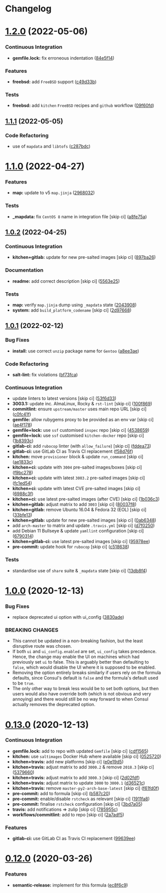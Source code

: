 # Changelog

# [1.2.0](https://github.com/saltstack-formulas/consul-formula/compare/v1.1.1...v1.2.0) (2022-05-06)


### Continuous Integration

* **gemfile.lock:** fix erroneous indentation ([84e5f14](https://github.com/saltstack-formulas/consul-formula/commit/84e5f1416bf8b2861824f8cd3bb1b49b2cd228dc))


### Features

* **freebsd:** add `FreeBSD` support ([c49d33b](https://github.com/saltstack-formulas/consul-formula/commit/c49d33b921275297d101f9fbaf1e79de6c029842))


### Tests

* **freebsd:** add `kitchen` `FreeBSD` recipes and `github` workflow ([09f60fd](https://github.com/saltstack-formulas/consul-formula/commit/09f60fd11c8a8cd300bdc7e47311ddcb4e165fed))

## [1.1.1](https://github.com/saltstack-formulas/consul-formula/compare/v1.1.0...v1.1.1) (2022-05-05)


### Code Refactoring

* use of `mapdata` and `libtofs` ([c287bdc](https://github.com/saltstack-formulas/consul-formula/commit/c287bdcf77a409426b4e44a1e5d47611fceb6622))

# [1.1.0](https://github.com/saltstack-formulas/consul-formula/compare/v1.0.2...v1.1.0) (2022-04-27)


### Features

* **map:** update to v5 `map.jinja` ([2968032](https://github.com/saltstack-formulas/consul-formula/commit/296803292e6f20e276ae0bddf679a17d541f8c18))


### Tests

* **_mapdata:** fix `CentOS 8` name in integration file [skip ci] ([a8fe75a](https://github.com/saltstack-formulas/consul-formula/commit/a8fe75a9d8c61be612df1ba21b2ad8a5e8d4e3c6))

## [1.0.2](https://github.com/saltstack-formulas/consul-formula/compare/v1.0.1...v1.0.2) (2022-04-25)


### Continuous Integration

* **kitchen+gitlab:** update for new pre-salted images [skip ci] ([897ba26](https://github.com/saltstack-formulas/consul-formula/commit/897ba268a1afb35b1cdee8e5703b068a8ae9dd86))


### Documentation

* **readme:** add correct description [skip ci] ([5563e25](https://github.com/saltstack-formulas/consul-formula/commit/5563e25b9d9a81f09f755c80a537bb970ffceef5))


### Tests

* **map:** verify `map.jinja` dump using `_mapdata` state ([2043908](https://github.com/saltstack-formulas/consul-formula/commit/204390868fe20e60db95021bb331ddfdb68dc758))
* **system:** add `build_platform_codename` [skip ci] ([2d97668](https://github.com/saltstack-formulas/consul-formula/commit/2d976680c1840093cbe8dead04886415f53230e6))

## [1.0.1](https://github.com/saltstack-formulas/consul-formula/compare/v1.0.0...v1.0.1) (2022-02-12)


### Bug Fixes

* **install:** use correct `unzip` package name for `Gentoo` ([a8ee3ae](https://github.com/saltstack-formulas/consul-formula/commit/a8ee3aed313f65d7a03c4112c6f4f75709830727))


### Code Refactoring

* **salt-lint:** fix violations ([bf73fca](https://github.com/saltstack-formulas/consul-formula/commit/bf73fca44b41f00c86d3151a74c36e8040103930))


### Continuous Integration

* update linters to latest versions [skip ci] ([53f6d33](https://github.com/saltstack-formulas/consul-formula/commit/53f6d33c06e31e14daf6e3be314e497a6709c8f4))
* **3003.1:** update inc. AlmaLinux, Rocky & `rst-lint` [skip ci] ([100f869](https://github.com/saltstack-formulas/consul-formula/commit/100f869279a779bcc8879f96598e619a7456c01b))
* **commitlint:** ensure `upstream/master` uses main repo URL [skip ci] ([c0fc41f](https://github.com/saltstack-formulas/consul-formula/commit/c0fc41f79bcb9d808e9256b847380d99b83e2ba0))
* **gemfile:** allow rubygems proxy to be provided as an env var [skip ci] ([ae4f178](https://github.com/saltstack-formulas/consul-formula/commit/ae4f17808ae8e2deb4e931c74b6f02d18613c994))
* **gemfile+lock:** use `ssf` customised `inspec` repo [skip ci] ([4538659](https://github.com/saltstack-formulas/consul-formula/commit/4538659d97351dba8f3f1e59895aaaca083af47c))
* **gemfile+lock:** use `ssf` customised `kitchen-docker` repo [skip ci] ([1b8393c](https://github.com/saltstack-formulas/consul-formula/commit/1b8393cfb53c6a3598dee1e0b40c56506abab1cd))
* **gitlab-ci:** add `rubocop` linter (with `allow_failure`) [skip ci] ([fddea73](https://github.com/saltstack-formulas/consul-formula/commit/fddea731fee9cea4d5fcc9343467156c74b468ed))
* **gitlab-ci:** use GitLab CI as Travis CI replacement ([f58d76f](https://github.com/saltstack-formulas/consul-formula/commit/f58d76f5565be12433d078e26080c0e209dc70a8))
* **kitchen:** move `provisioner` block & update `run_command` [skip ci] ([ae1833c](https://github.com/saltstack-formulas/consul-formula/commit/ae1833c43c61928fc4e13d5d73279b2cb7f4833e))
* **kitchen+ci:** update with `3004` pre-salted images/boxes [skip ci] ([f9bc278](https://github.com/saltstack-formulas/consul-formula/commit/f9bc278ea1fb415b54477f0ff3dd0db0cc212652))
* **kitchen+ci:** update with latest `3003.2` pre-salted images [skip ci] ([fc1ed54](https://github.com/saltstack-formulas/consul-formula/commit/fc1ed5464beac4245fd453c555a5962bcfc96d17))
* **kitchen+ci:** update with latest CVE pre-salted images [skip ci] ([6988c3f](https://github.com/saltstack-formulas/consul-formula/commit/6988c3f0304c55ea50ba24f1592627f6e5a1faec))
* **kitchen+ci:** use latest pre-salted images (after CVE) [skip ci] ([1b036c3](https://github.com/saltstack-formulas/consul-formula/commit/1b036c349cd621828c656f1add3e2d8998ff390a))
* **kitchen+gitlab:** adjust matrix to add `3003` [skip ci] ([80037f8](https://github.com/saltstack-formulas/consul-formula/commit/80037f87cfdea32c62e3c50c60c3825f17358de1))
* **kitchen+gitlab:** remove Ubuntu 16.04 & Fedora 32 (EOL) [skip ci] ([33bfe13](https://github.com/saltstack-formulas/consul-formula/commit/33bfe1392547b49e0b55dedef3d0c099a64c43ea))
* **kitchen+gitlab:** update for new pre-salted images [skip ci] ([0ab6348](https://github.com/saltstack-formulas/consul-formula/commit/0ab6348571235fcf65ad3c922d948848905628ba))
* add `arch-master` to matrix and update `.travis.yml` [skip ci] ([d7f0250](https://github.com/saltstack-formulas/consul-formula/commit/d7f02505f3f4d172fcc4c78d825f10cfc8edbb28))
* add Debian 11 Bullseye & update `yamllint` configuration [skip ci] ([6790314](https://github.com/saltstack-formulas/consul-formula/commit/67903143f6daa76622faaa8d024ee42c87656a09))
* **kitchen+gitlab-ci:** use latest pre-salted images [skip ci] ([95978ee](https://github.com/saltstack-formulas/consul-formula/commit/95978ee1954a8212ef3c7985e6b49f7c038c112d))
* **pre-commit:** update hook for `rubocop` [skip ci] ([c518638](https://github.com/saltstack-formulas/consul-formula/commit/c51863804186f5a9019918a31175a2f1a1ba6d42))


### Tests

* standardise use of `share` suite & `_mapdata` state [skip ci] ([13db8f4](https://github.com/saltstack-formulas/consul-formula/commit/13db8f4f61147c427a0761838cec9f7aa7257731))

# [1.0.0](https://github.com/saltstack-formulas/consul-formula/compare/v0.13.0...v1.0.0) (2020-12-13)


### Bug Fixes

* replace deprecated ui option with ui_config ([3830ade](https://github.com/saltstack-formulas/consul-formula/commit/3830ade3398b42c0053f5b094497d461eed836e2))


### BREAKING CHANGES

* This cannot be updated in a non-breaking fashion, but
the least disruptive route was chosen.
* If both `ui` and `ui_config.enabled` are set,
`ui_config` takes precedence.  Hence, the change may enable the UI on
machines which had previously set `ui` to false. This is arguably better
than defaulting to `false`, which would disable the UI where it is
supposed to be enabled.
* Removing the option entirely breaks similarly if users
rely on the formula defaults, since Consul's default is `false` and the
formula's default used to be `true`.
* The only other way to break less would be to set both
options, but then users would also have override both (which is not
obvious and very annoying) and there would still be no way forward to
when Consul actually removes the deprecated option.

# [0.13.0](https://github.com/saltstack-formulas/consul-formula/compare/v0.12.0...v0.13.0) (2020-12-13)


### Continuous Integration

* **gemfile.lock:** add to repo with updated `Gemfile` [skip ci] ([cdf1565](https://github.com/saltstack-formulas/consul-formula/commit/cdf15658c1a8068a72f2110ede5219c4b4953677))
* **kitchen:** use `saltimages` Docker Hub where available [skip ci] ([0525720](https://github.com/saltstack-formulas/consul-formula/commit/0525720080bfd4fe89e1a84729e31e4055e92b95))
* **kitchen+travis:** add new platforms [skip ci] ([e0e19d5](https://github.com/saltstack-formulas/consul-formula/commit/e0e19d5ea05a029627b0f3aa3516bf9e9b480de3))
* **kitchen+travis:** adjust matrix to add `3000.2` & remove `2018.3` [skip ci] ([5379660](https://github.com/saltstack-formulas/consul-formula/commit/537966061de97cd2ea875fa3986b22e78ac17109))
* **kitchen+travis:** adjust matrix to add `3000.3` [skip ci] ([2d02fdf](https://github.com/saltstack-formulas/consul-formula/commit/2d02fdfdc1725d3f8ef04e2228b8f5965254e69c))
* **kitchen+travis:** adjust matrix to update `3000` to `3000.1` ([d36521c](https://github.com/saltstack-formulas/consul-formula/commit/d36521c262801a6e292b86e783d0d415090e3fa2))
* **kitchen+travis:** remove `master-py2-arch-base-latest` [skip ci] ([f61fd0f](https://github.com/saltstack-formulas/consul-formula/commit/f61fd0f0893d9a0e5cf3ef55155d464c0c40a9bd))
* **pre-commit:** add to formula [skip ci] ([b587c20](https://github.com/saltstack-formulas/consul-formula/commit/b587c20dc91dd5fab36bfe06df27db5812b86288))
* **pre-commit:** enable/disable `rstcheck` as relevant [skip ci] ([1911fa8](https://github.com/saltstack-formulas/consul-formula/commit/1911fa869a3943a33bfa06519e3844cd99b38936))
* **pre-commit:** finalise `rstcheck` configuration [skip ci] ([3bd7a05](https://github.com/saltstack-formulas/consul-formula/commit/3bd7a05d0b4e0b75af82115be2d1789e3c1887f1))
* **travis:** add notifications => zulip [skip ci] ([785955c](https://github.com/saltstack-formulas/consul-formula/commit/785955c10b5e2945ef0aba10742d7a498b5467c3))
* **workflows/commitlint:** add to repo [skip ci] ([2a7adf5](https://github.com/saltstack-formulas/consul-formula/commit/2a7adf5847dcbb227edf2fb20997755190aa10cf))


### Features

* **gitlab-ci:** use GitLab CI as Travis CI replacement ([99639ee](https://github.com/saltstack-formulas/consul-formula/commit/99639ee6027efd02c77bc3e170acf29dadbe08e8))

# [0.12.0](https://github.com/saltstack-formulas/consul-formula/compare/v0.11.2...v0.12.0) (2020-03-26)


### Features

* **semantic-release:** implement for this formula ([ec8f6c9](https://github.com/saltstack-formulas/consul-formula/commit/ec8f6c92aa91d2714287b640f5210ff62e063ade))
